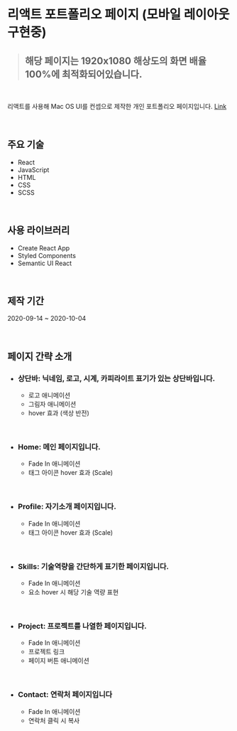 # 리액트 포트폴리오 페이지 (모바일 레이아웃 구현중)

> ## 해당 페이지는 1920x1080 해상도의 화면 배율 100%에 최적화되어있습니다.

<br />

리액트를 사용해 Mac OS UI를 컨셉으로 제작한 개인 포트폴리오 페이지입니다. [Link](https://kyw624.github.io/portfolio/)

<br />

## **주요 기술**

- React
- JavaScript
- HTML
- CSS
- SCSS

<br />

## **사용 라이브러리**

- Create React App
- Styled Components
- Semantic UI React

<br />

## **제작 기간**

2020-09-14 ~ 2020-10-04

<br />

## **페이지 간략 소개**

- ### **상단바**: 닉네임, 로고, 시계, 카피라이트 표기가 있는 상단바입니다.

  - 로고 애니메이션
  - 그림자 애니메이션
  - hover 효과 (색상 반전)

<br />

- ### **Home**: 메인 페이지입니다.
  - Fade In 애니메이션
  - 태그 아이콘 hover 효과 (Scale)

<br />

- ### **Profile**: 자기소개 페이지입니다.
  - Fade In 애니메이션
  - 태그 아이콘 hover 효과 (Scale)

<br />

- ### **Skills**: 기술역량을 간단하게 표기한 페이지입니다.
  - Fade In 애니메이션
  - 요소 hover 시 해당 기술 역량 표현

<br />

- ### **Project**: 프로젝트를 나열한 페이지입니다.
  - Fade In 애니메이션
  - 프로젝트 링크
  - 페이지 버튼 애니메이션

<br />

- ### **Contact**: 연락처 페이지입니다
  - Fade In 애니메이션
  - 연락처 클릭 시 복사
